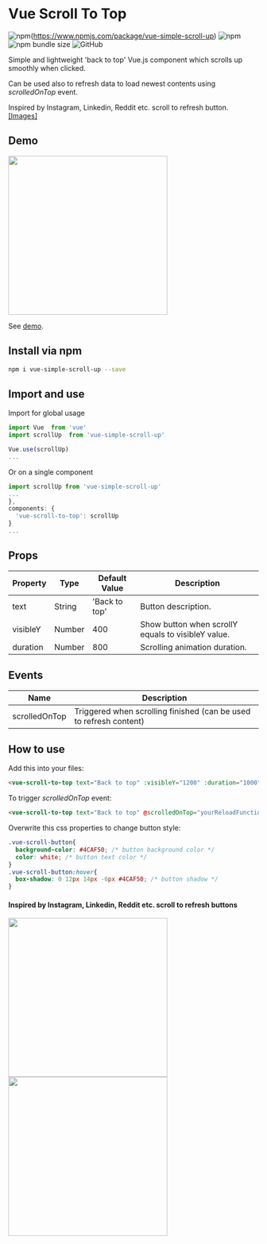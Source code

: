 # Vue Scroll To Top
  

![npm](https://img.shields.io/npm/v/vue-backtotop.svg)(https://www.npmjs.com/package/vue-simple-scroll-up)
![npm](https://img.shields.io/npm/v/vue-simple-scroll-up)
![npm bundle size](https://img.shields.io/bundlephobia/min/vue-simple-scroll-up)
![GitHub](https://img.shields.io/github/license/asdf1899/vue-simple-scroll-up)
  

Simple and lightweight 'back to top' Vue.js component which scrolls up smoothly when clicked.

Can be used also to refresh data to load newest contents using *scrolledOnTop* event.

Inspired by Instagram, Linkedin, Reddit etc. scroll to refresh button. [[Images]](https://github.com/asdf1899/vue-simple-scroll-up#inspired-by-instagram-linkedin-reddit-etc-scroll-to-refresh-buttons)



## Demo

<img  src="https://anasaraid.me/vue-simple-scroll-up-example/example.gif"  width="320px"/>

See [demo](https://anasaraid.me/vue-simple-scroll-up-example/).

## Install via npm

```bash
npm i vue-simple-scroll-up --save
```

## Import and use


Import for global usage

```javascript
import Vue  from 'vue'
import scrollUp  from 'vue-simple-scroll-up'

Vue.use(scrollUp)
...
```  

Or on a single component

```javascript
import scrollUp from 'vue-simple-scroll-up'
...
},
components: {
  'vue-scroll-to-top': scrollUp
}
...
```

## Props

| Property | Type | Default Value | Description |
| ------------ | ------------ | ------------ | ------------ |
| text | String | 'Back to top' | Button description.|
| visibleY | Number | 400 | Show button when scrollY equals to visibleY value.|
| duration | Number | 800 | Scrolling animation duration.|

## Events

| Name | Description |
|------------------------|--------------------------------------------------------------------------|
| scrolledOnTop | Triggered when scrolling finished (can be used to refresh content) |


## How to use

Add this into your files:

```html
<vue-scroll-to-top text="Back to top" :visibleY="1200" :duration="1000"></vue-scroll-to-top>
```

To trigger *scrolledOnTop* event:

```html
<vue-scroll-to-top text="Back to top" @scrolledOnTop="yourReloadFunction()"></vue-scroll-to-top>
```

Overwrite this css properties to change button style:

```css
.vue-scroll-button{
  background-color: #4CAF50; /* button background color */
  color: white; /* button text color */
}
.vue-scroll-button:hover{
  box-shadow: 0 12px 14px -6px #4CAF50; /* button shadow */
}
```

#### Inspired by Instagram, Linkedin, Reddit etc. scroll to refresh buttons


<img  src="https://anasaraid.me/vue-simple-scroll-up-example/insta.jpg"  width="320px"/><br>
<img  src="https://anasaraid.me/vue-simple-scroll-up-example/reddit.jpg"  width="320px"/>